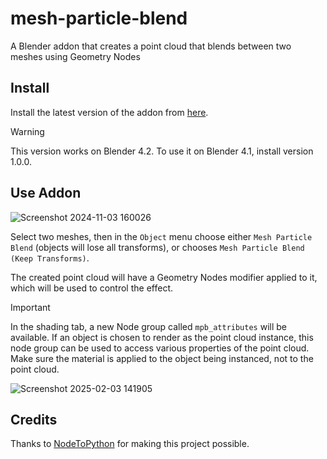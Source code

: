 # mesh-particle-blend
A Blender addon that creates a point cloud that blends between two meshes using Geometry Nodes

## Install
Install the latest version of the addon from [here](https://github.com/areebuzair/mesh-particle-blend/releases).

> [!WARNING]
> This version works on Blender 4.2. To use it on Blender 4.1, install version 1.0.0.

## Use Addon
![Screenshot 2024-11-03 160026](https://github.com/user-attachments/assets/fdea8880-2cfc-4a6f-aa03-301c3095569c)

Select two meshes, then in the `Object` menu choose either `Mesh Particle Blend` (objects will lose all transforms), or chooses `Mesh Particle Blend (Keep Transforms)`.

The created point cloud will have a Geometry Nodes modifier applied to it, which will be used to control the effect.

> [!important]
> In the shading tab, a new Node group called `mpb_attributes` will be available.
> If an object is chosen to render as the point cloud instance, this node group can be used to access various properties of the point cloud.
> Make sure the material is applied to the object being instanced, not to the point cloud.

![Screenshot 2025-02-03 141905](https://github.com/user-attachments/assets/36eb5a3b-ea0a-4c7a-8cd1-5bfeb36864c3)

## Credits
Thanks to [NodeToPython](https://github.com/BrendanParmer/NodeToPython) for making this project possible.
